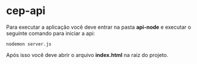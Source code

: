# cep-api

Para executar a aplicação você deve entrar na pasta **api-node** e executar o seguinte comando para iniciar a api:

```
nodemon server.js
```

Após isso você deve abrir o arquivo **index.html** na raiz do projeto.
